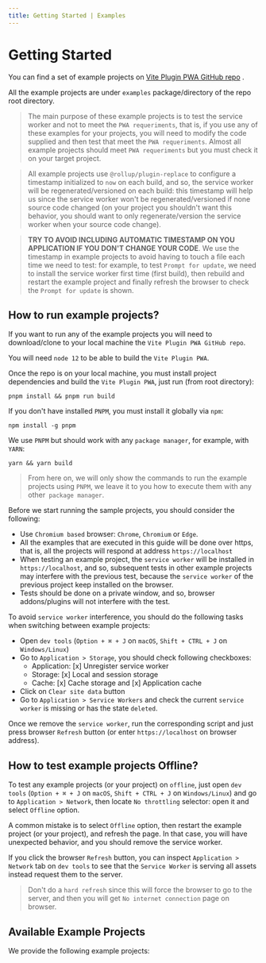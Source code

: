 ```yaml
---
title: Getting Started | Examples
---
```


# Getting Started

You can find a set of example projects on [Vite Plugin PWA GitHub repo](https://github.com/antfu/vite-plugin-pwa/tree/main/examples) <outbound-link />.

All the example projects are under `examples` package/directory of the repo root directory.

> The main purpose of these example projects is to test the service worker and not to meet the `PWA requeriments`, 
that is, if you use any of these examples for your projects, you will need to modify the code supplied and then test 
that meet the `PWA requeriments`. Almost all example projects should meet `PWA requeriments` but you must check it on 
your target project.

> All example projects use `@rollup/plugin-replace` to configure a timestamp initialized to `now` on each build, and so,
the service worker will be regenerated/versioned on each build: this timestamp will help us since the service worker 
won't be regenerated/versioned if none source code changed (on your project you shouldn't want this behavior, 
you should want to only regenerate/version the service worker when your source code change).

> **TRY TO AVOID INCLUDING AUTOMATIC TIMESTAMP ON YOU APPLICATION IF YOU DON'T CHANGE YOUR CODE**. 
We use the timestamp in example projects to avoid having to touch a file each time we need to test: for example, to test 
`Prompt for update`, we need to install the service worker first time (first build), then rebuild and restart the 
example project and finally refresh the browser to check the `Prompt for update` is shown.

## How to run example projects?

If you want to run any of the example projects you will need to download/clone to your local machine the 
`Vite Plugin PWA GitHub repo`.

You will need `node 12` to be able to build the `Vite Plugin PWA`.

Once the repo is on your local machine, you must install project dependencies and build the `Vite Plugin PWA`, 
just run (from root directory):
```shell
pnpm install && pnpm run build
```

If you don't have installed `PNPM`, you must install it globally via `npm`:
```shell
npm install -g pnpm
```

We use `PNPM` but should work with any `package manager`, for example, with `YARN`:
```shell
yarn && yarn build
```

> From here on, we will only show the commands to run the example projects using `PNPM`, we leave it to you how to 
execute them with any other` package manager`.

Before we start running the sample projects, you should consider the following:
- Use `Chromium based` browser: `Chrome`, `Chromium` or `Edge`.
- All the examples that are executed in this guide will be done over https, that is, all the projects will respond 
at address `https://localhost`
- When testing an example project, the `service worker` will be installed in `https://localhost`, and so, subsequent 
tests in other example projects may interfere with the previous test, because the `service worker` of the previous 
project keep installed on the browser.
- Tests should be done on a private window, and so, browser addons/plugins will not interfere with the test.

To avoid `service worker` interference, you should do the following tasks when switching between example projects:
- Open `dev tools` (`Option + ⌘ + J` on `macOS`, `Shift + CTRL + J` on `Windows/Linux`)
- Go to `Application > Storage`, you should check following checkboxes:
  - Application: [x] Unregister service worker
  - Storage: [x] Local and session storage
  - Cache: [x] Cache storage and [x] Application cache
- Click on `Clear site data` button
- Go to `Application > Service Workers` and check the current `service worker` is missing or has the state `deleted`.

Once we remove the `service worker`, run the corresponding script and just press browser `Refresh` button (or enter
`https://localhost` on browser address).

## How to test example projects Offline?

To test any example projects (or your project) on `offline`, just open `dev tools` (`Option + ⌘ + J` on `macOS`, 
`Shift + CTRL + J` on  `Windows/Linux`) and go to `Application > Network`, then locate `No throttling` selector: open 
it and select `Offline` option.

A common mistake is to select `Offline` option, then restart the example project (or your project), and refresh the 
page. In that case, you will have unexpected behavior, and you should remove the service worker.

If you click the browser `Refresh` button, you can inspect `Application > Network` tab on `dev tools` to see that
the `Service Worker` is serving all assets instead request them to the server.

> Don't do a `hard refresh` since this will force the browser to go to the server, and then you will get 
`No internet connection` page on browser.

## Available Example Projects

We provide the following example projects:

<ul aria-labelledby="available-example-projects">
<md-list-anchor id="vue-examples" href="/examples/vue.html">
  <template #link>Vue 3</template>
  <template #nested>
    <ul aria-labelledby="vue-examples">
      <md-list-anchor href="/examples/vue.html#generatesw">
        <template #link>Vue 3 genertateSW Router Examples</template>
        <template #trailing>: set of examples with disparate behaviors.</template>
      </md-list-anchor>
      <md-list-anchor href="/examples/vue.html#injectmanifest">
        <template #link>Vue 3 injectManifest Example</template>
        <template #trailing>: <code>Ready to work offline</code> and <code>Prompt for update</code>.</template>
      </md-list-anchor>
    </ul>
  </template>
</md-list-anchor>
<md-list-anchor id="react-examples" href="/examples/react.html">
  <template #link>React</template>
  <template #nested>
    <ul aria-labelledby="react-examples">
      <md-list-anchor href="/examples/react.html#generatesw">
        <template #link>React generatesSw Router Example</template>
        <template #trailing>: set of examples with disparate behaviors.</template>
      </md-list-anchor>
      <md-list-anchor href="/examples/react.html#injectmanifest">
        <template #link>React injectManifest Example</template>
        <template #trailing>: <code>Ready to work offline</code> and <code>Prompt for update</code>.</template>
      </md-list-anchor>
    </ul>
  </template>
</md-list-anchor>
<md-list-anchor id="svelte-examples" href="/examples/svelte.html">
  <template #link>Svelte</template>
  <template #nested>
    <ul aria-labelledby="svelte-examples">
      <md-list-anchor href="/examples/svelte.html#generatesw">
        <template #link>Svelte generatesSw Router Example</template>
        <template #trailing>: set of examples with disparate behaviors.</template>
      </md-list-anchor>
      <md-list-anchor href="/examples/svelte.html#injectmanifest">
        <template #link>Svelte injectManifest Example</template>
        <template #trailing>: <code>Ready to work offline</code> and <code>Prompt for update</code>.</template>
      </md-list-anchor>
    </ul>
  </template>
</md-list-anchor>
<md-list-anchor id="solid-examples" href="/examples/solidjs.html">
  <template #link>SolidJS</template>
  <template #nested>
    <ul aria-labelledby="solid-examples">
      <md-list-anchor href="/examples/solidjs.html#generatesw">
        <template #link>SolidJS generateSW Router Example</template>
        <template #trailing>: set of examples with disparate behaviors.</template>
      </md-list-anchor>
      <md-list-anchor href="/examples/solidjs.html#injectmanifest">
        <template #link>SolidJS injectManifest Router Example</template>
        <template #trailing>: <code>Ready to work offline</code> and <code>Prompt for update</code>.</template>
      </md-list-anchor>
    </ul>
  </template>
</md-list-anchor>
<md-list-anchor id="preact-examples" href="/examples/preact.html">
  <template #link>Preact</template>
  <template #nested>
    <ul aria-labelledby="preact-examples">
      <md-list-anchor href="/examples/preact.html#generatesw">
        <template #link>Preact generateSW Router Example</template>
        <template #trailing>: set of examples with disparate behaviors.</template>
      </md-list-anchor>
      <md-list-anchor href="/examples/preact.html#injectmanifest">
        <template #link>Preact injectManifest Router Example</template>
        <template #trailing>: <code>Ready to work offline</code> and <code>Prompt for update</code>.</template>
      </md-list-anchor>
    </ul>
  </template>
</md-list-anchor>
<md-list-anchor href="/examples/vitepress.html">
  <template #link>VitePress</template>
  <template #trailing>: <code>Prompt for update</code>.</template>
</md-list-anchor>
</ul>
